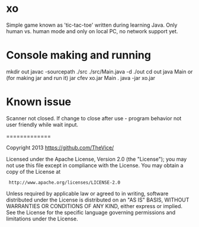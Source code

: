 xo
=========================

Simple game known as 'tic-tac-toe' written during learning Java.
Only human vs. human mode and only on local PC, no network support yet.

Console making and running
==========================
mkdir out
javac -sourcepath ./src ./src/Main.java -d ./out
cd out
     java Main 
or (for making jar and run it)
     jar cfev xo.jar Main .
     java -jar xo.jar

Known issue
=============
Scanner not closed.
If change to close after use - program behavior not user friendly while wait input.

=============

   Copyright 2013 https://github.com/TheVice/

   Licensed under the Apache License, Version 2.0 (the "License");
   you may not use this file except in compliance with the License.
   You may obtain a copy of the License at

     http://www.apache.org/licenses/LICENSE-2.0

   Unless required by applicable law or agreed to in writing, software
   distributed under the License is distributed on an "AS IS" BASIS,
   WITHOUT WARRANTIES OR CONDITIONS OF ANY KIND, either express or implied.
   See the License for the specific language governing permissions and
   limitations under the License.

